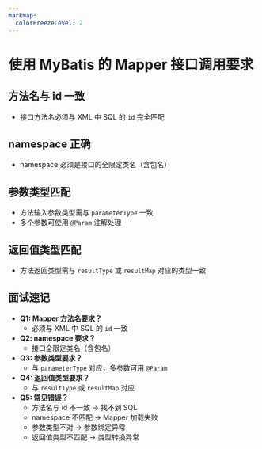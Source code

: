 ```yaml
---
markmap:
  colorFreezeLevel: 2
---
```


# 使用 MyBatis 的 Mapper 接口调用要求

## 方法名与 id 一致

- 接口方法名必须与 XML 中 SQL 的 `id` 完全匹配

## namespace 正确

- namespace 必须是接口的全限定类名（含包名）

## 参数类型匹配

- 方法输入参数类型需与 `parameterType` 一致
- 多个参数可使用 `@Param` 注解处理

## 返回值类型匹配

- 方法返回类型需与 `resultType` 或 `resultMap` 对应的类型一致

## 面试速记

- **Q1: Mapper 方法名要求？**
  - 必须与 XML 中 SQL 的 `id` 一致
- **Q2: namespace 要求？**
  - 接口全限定类名（含包名）
- **Q3: 参数类型要求？**
  - 与 `parameterType` 对应，多参数可用 `@Param`
- **Q4: 返回值类型要求？**
  - 与 `resultType` 或 `resultMap` 对应
- **Q5: 常见错误？**
  - 方法名与 id 不一致 → 找不到 SQL
  - namespace 不匹配 → Mapper 加载失败
  - 参数类型不对 → 参数绑定异常
  - 返回值类型不匹配 → 类型转换异常
